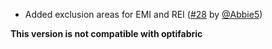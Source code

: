 - Added exclusion areas for EMI and REI ([#28](https://github.com/xiaocihua/stack-to-nearby-chests/pull/28) by [@Abbie5](https://github.com/Abbie5))

**This version is not compatible with optifabric**